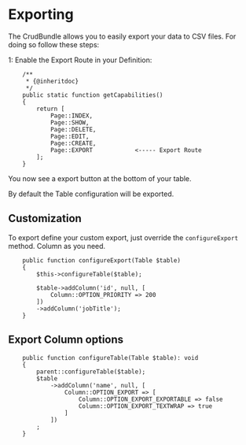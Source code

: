 # Exporting
The CrudBundle allows you to easily export your data to CSV files. For doing so follow these steps:

1: Enable the Export Route in your Definition:
```
    /**
     * {@inheritdoc}
     */
    public static function getCapabilities()
    {
        return [
            Page::INDEX,
            Page::SHOW,
            Page::DELETE,
            Page::EDIT,
            Page::CREATE,
            Page::EXPORT			<----- Export Route
        ];
    }
```

You now see a export button at the bottom of your table.

By default the Table configuration will be exported.

## Customization

To export define your custom export, just override the `configureExport` method. Column as you need.

```   
    public function configureExport(Table $table)
    {
        $this->configureTable($table);

        $table->addColumn('id', null, [
            Column::OPTION_PRIORITY => 200
        ])
        ->addColumn('jobTitle');
    }
```



## Export Column options

```   
    public function configureTable(Table $table): void
    {
        parent::configureTable($table);
        $table
            ->addColumn('name', null, [
                Column::OPTION_EXPORT => [
                    Column::OPTION_EXPORT_EXPORTABLE => false
                    Column::OPTION_EXPORT_TEXTWRAP => true
                ]
            ])
        ;
    }
```   


